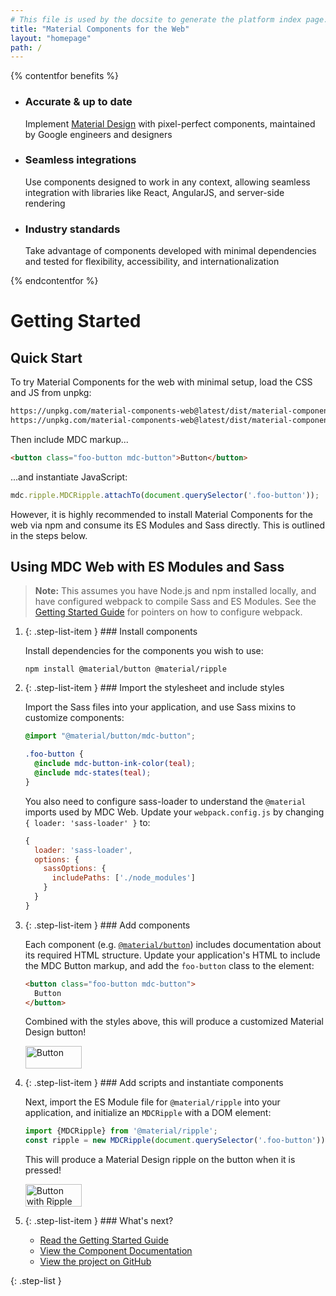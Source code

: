 ```yaml
---
# This file is used by the docsite to generate the platform index page.
title: "Material Components for the Web"
layout: "homepage"
path: /
---
```


{% contentfor benefits %}
<ul class="benefits-list">
  <li class="benefits-list-item">
    <h3>Accurate &amp; up to date</h3>
    <p>Implement <a href="https://material.io/guidelines">Material Design</a> with pixel-perfect components, maintained by Google engineers and designers</p>
  </li>
  <li class="benefits-list-item">
    <h3>Seamless integrations</h3>
    <p>Use components designed to work in any context, allowing seamless integration with libraries like React, AngularJS, and server-side rendering</p>
  </li>
  <li class="benefits-list-item">
    <h3>Industry standards</h3>
    <p>Take advantage of components developed with minimal dependencies and tested for flexibility, accessibility, and internationalization</p>
  </li>
</ul>
{% endcontentfor %}

# Getting Started

## Quick Start

To try Material Components for the web with minimal setup, load the CSS and JS from unpkg:

```html
https://unpkg.com/material-components-web@latest/dist/material-components-web.min.css
https://unpkg.com/material-components-web@latest/dist/material-components-web.min.js
```

Then include MDC markup...

```html
<button class="foo-button mdc-button">Button</button>
```

...and instantiate JavaScript:

```js
mdc.ripple.MDCRipple.attachTo(document.querySelector('.foo-button'));
```

However, it is highly recommended to install Material Components for the web via npm and consume its ES Modules and Sass directly. This is outlined in the steps below.

## Using MDC Web with ES Modules and Sass

> **Note:** This assumes you have Node.js and npm installed locally, and have configured webpack to compile Sass and ES Modules. See the [Getting Started Guide](getting-started.md) for pointers on how to configure webpack.

1.  {: .step-list-item } ### Install components

    Install dependencies for the components you wish to use:

    ```
    npm install @material/button @material/ripple
    ```

2.  {: .step-list-item } ### Import the stylesheet and include styles

    Import the Sass files into your application, and use Sass mixins to customize components:

    ```scss
    @import "@material/button/mdc-button";

    .foo-button {
      @include mdc-button-ink-color(teal);
      @include mdc-states(teal);
    }
    ```

    You also need to configure sass-loader to understand the `@material` imports used by MDC Web. Update your `webpack.config.js` by changing `{ loader: 'sass-loader' }` to:

    ```js
    {
      loader: 'sass-loader',
      options: {
        sassOptions: {
          includePaths: ['./node_modules']
        }
      }
    }
    ```

3.  {: .step-list-item } ### Add components

    Each component (e.g. [`@material/button`](../packages/mdc-button/README.md)) includes documentation about its required HTML structure. Update your application's HTML to include the MDC Button markup, and add the `foo-button` class to the element:

    ```html
    <button class="foo-button mdc-button">
      Button
    </button>
    ```

    Combined with the styles above, this will produce a customized Material Design button!

    <img src="button.png" alt="Button" width="90" height="36">

4.  {: .step-list-item } ### Add scripts and instantiate components

    Next, import the ES Module file for `@material/ripple` into your application, and initialize an `MDCRipple` with a DOM element:

    ```js
    import {MDCRipple} from '@material/ripple';
    const ripple = new MDCRipple(document.querySelector('.foo-button'));
    ```

    This will produce a Material Design ripple on the button when it is pressed!

    <img src="button_with_ripple.png" alt="Button with Ripple" width="90" height="36">

5.  {: .step-list-item } ### What's next?

    <ul class="icon-list">
      <li class="icon-list-item icon-list-item--guide">
        <a href="getting-started.md">Read the Getting Started Guide</a>
      </li>
      <li class="icon-list-item icon-list-item--components">
        <a href="../packages">View the Component Documentation</a>
      </li>
      <li class="icon-list-item icon-list-item--github">
        <a href="https://github.com/material-components/material-components-web/">View the project on GitHub</a>
      </li>
    </ul>
{: .step-list }
